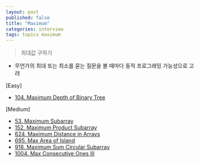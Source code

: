 ```yaml
---
layout: post
published: false
title: "Maximum"
categories: interview
tags: topics maximum
---
```


> 최대값 구하기

- 무언가의 최대 또는 최소를 묻는 질문을 볼 때마다 동적 프로그래밍 가능성으로 고려

[Easy]
- [104. Maximum Depth of Binary Tree](/interview/2023/05/21/maximum-depth-of-binary-tree/)

[Medium]
- [53. Maximum Subarray](/interview/2023/02/21/maximum-subarray/)
- [152. Maximum Product Subarray](/interview/2023/05/21/maximum-product-subarray/)
- [624. Maximum Distance in Arrays](/interview/2023/05/21/maximum-distance-in-arrays/)
- [695. Max Area of Island](/interview/2023/05/21/max-area-of-island/)
- [918. Maximum Sum Circular Subarray](/interview/2023/06/10/maximum-sum-circular-subarray/)
- [1004. Max Consecutive Ones III](/interview/2023/05/21/max-consecutive-ones-iii/)